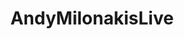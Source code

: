 ---
title: AndyMilonakisLive
crosslinks:
- Ice_Poseidon
- LivestreamFail
- livven
- yoloswag4jesus420fgt
- ultrawidemasterrace
- IAmA
---